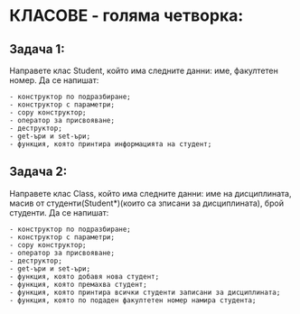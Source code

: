 #  КЛАСОВЕ - голяма четворка:

## Задача 1:

Направете клас Student, който има следните данни: име, факултетен номер.
Да се напишат:

	- конструктор по подразбиране;
	- конструктор с параметри;
	- copy конструктор;
	- оператор за присвояване;
	- деструктор;
	- get-ъри и set-ъри;
	- функция, която принтира информацията на студент;

##  Задача 2:

Направете клас Class, който има следните данни: име на дисциплината, масив от студенти(Student*)(които са зписани за дисциплината), брой студенти.
Да се напишат:

	- конструктор по подразбиране;
	- конструктор с параметри;
	- copy конструктор;
	- оператор за присвояване;
	- деструктор;
	- get-ъри и set-ъри;
	- функция, която добавя нова студент;
	- функция, която премахва студент;
	- функция, която принтира всички студенти записани за дисциплината;
	- функция, която пo подаден факултетен номер намира студента;